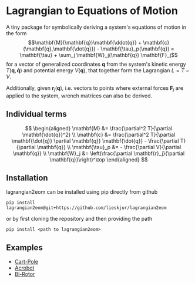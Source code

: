 # Lagrangian to Equations of Motion

A tiny package for symbolically deriving a system's equations of motion in the form
$$\mathbf{M}(\mathbf{q})\mathbf{\ddot{q}} + \mathbf{c}(\mathbf{q},\mathbf{\dot{q}}) - \mathbf{\tau}_p(\mathbf{q}) = \mathbf{\tau} + \sum_j \mathbf{W}_j(\mathbf{q}) \mathbf{F}_j$$
for a vector of generalized coordinates $\mathbf{q}$ from the system's kinetic energy $T(\mathbf{q},\mathbf{\dot{q}})$ and potential energy $V(\mathbf{q})$, that together form the Lagrangian $L = T-V$.

Additionally, given $\mathbf{r}_j(\mathbf{q})$, i.e. vectors to points where external forces $\mathbf{F}_j$ are applied to the system, wrench matrices can also be derived.

## Individual terms
$$
\begin{aligned}
\mathbf{M} &= \frac{\partial^2 T}{\partial \mathbf{\dot{q}}^2} \\
\mathbf{c} &= \frac{\partial^2 T}{\partial \mathbf{\dot{q}} \partial \mathbf{q}} \mathbf{\dot{q}} - \frac{\partial T}{\partial \mathbf{q}} \\
\mathbf{\tau}_p &= - \frac{\partial V}{\partial \mathbf{q}} \\
\mathbf{W}_j &= \left(\frac{\partial \mathbf{r}_j}{\partial \mathbf{q}}\right)^\top
\end{aligned}
$$

## Installation

lagrangian2eom can be installed using pip directly from github
```
pip install lagrangian2eom@git+https://github.com/lieskjur/lagrangian2eom
```
or by first cloning the repository and then providing the path
```
pip install <path to lagrangian2eom>
```

## Examples
- [Cart-Pole](https://github.com/JurajLieskovsky//CartPoleEoM)
- [Acrobot](https://github.com/JurajLieskovsky//AcrobotEoM)
- [Bi-Rotor](https://github.com/JurajLieskovsky//BiRotorEoM)
